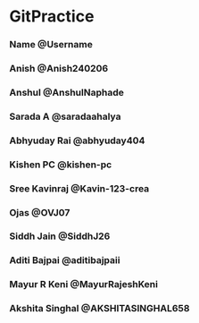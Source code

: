 # GitPractice
### Name @Username
### Anish @Anish240206
### Anshul @AnshulNaphade
### Sarada A @saradaahalya
### Abhyuday Rai @abhyuday404
### Kishen PC @kishen-pc
### Sree Kavinraj @Kavin-123-crea
### Ojas @OVJ07
### Siddh Jain @SiddhJ26
### Aditi Bajpai @aditibajpaii
### Mayur R Keni @MayurRajeshKeni
### Akshita Singhal @AKSHITASINGHAL658